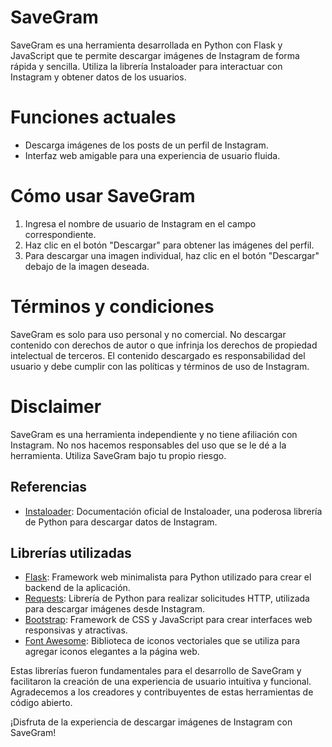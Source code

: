 # SaveGram
SaveGram es una herramienta desarrollada en Python con Flask y JavaScript que te permite descargar imágenes de Instagram de forma rápida y sencilla. Utiliza la librería Instaloader para interactuar con Instagram y obtener datos de los usuarios.

# Funciones actuales
- Descarga imágenes de los posts de un perfil de Instagram.
- Interfaz web amigable para una experiencia de usuario fluida.
# Cómo usar SaveGram
1. Ingresa el nombre de usuario de Instagram en el campo correspondiente.
2. Haz clic en el botón "Descargar" para obtener las imágenes del perfil.
3. Para descargar una imagen individual, haz clic en el botón "Descargar" debajo de la imagen deseada.
# Términos y condiciones
SaveGram es solo para uso personal y no comercial.
No descargar contenido con derechos de autor o que infrinja los derechos de propiedad intelectual de terceros.
El contenido descargado es responsabilidad del usuario y debe cumplir con las políticas y términos de uso de Instagram.
# Disclaimer
SaveGram es una herramienta independiente y no tiene afiliación con Instagram. No nos hacemos responsables del uso que se le dé a la herramienta. Utiliza SaveGram bajo tu propio riesgo.
## Referencias

- [Instaloader](https://instaloader.github.io/): Documentación oficial de Instaloader, una poderosa librería de Python para descargar datos de Instagram.

## Librerías utilizadas

- [Flask](https://flask.palletsprojects.com/): Framework web minimalista para Python utilizado para crear el backend de la aplicación.
- [Requests](https://docs.python-requests.org/): Librería de Python para realizar solicitudes HTTP, utilizada para descargar imágenes desde Instagram.
- [Bootstrap](https://getbootstrap.com/): Framework de CSS y JavaScript para crear interfaces web responsivas y atractivas.
- [Font Awesome](https://fontawesome.com/): Biblioteca de iconos vectoriales que se utiliza para agregar iconos elegantes a la página web.

Estas librerías fueron fundamentales para el desarrollo de SaveGram y facilitaron la creación de una experiencia de usuario intuitiva y funcional. Agradecemos a los creadores y contribuyentes de estas herramientas de código abierto.


¡Disfruta de la experiencia de descargar imágenes de Instagram con SaveGram!
